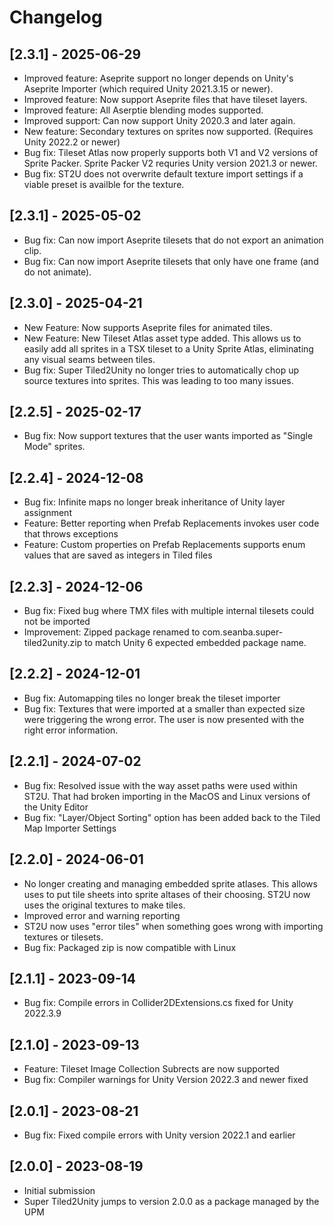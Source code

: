 # Changelog

## [2.3.1] - 2025-06-29
- Improved feature: Aseprite support no longer depends on Unity's Aseprite Importer (which required Unity 2021.3.15 or newer).
- Improved feature: Now support Aseprite files that have tileset layers.
- Improved feature: All Aserptie blending modes supported.
- Improved support: Can now support Unity 2020.3 and later again.
- New feature: Secondary textures on sprites now supported. (Requires Unity 2022.2 or newer)
- Bug fix: Tileset Atlas now properly supports both V1 and V2 versions of Sprite Packer. Sprite Packer V2 requries Unity version 2021.3 or newer.
- Bug fix: ST2U does not overwrite default texture import settings if a viable preset is availble for the texture.


## [2.3.1] - 2025-05-02
- Bug fix: Can now import Aseprite tilesets that do not export an animation clip.
- Bug fix: Can now import Aseprite tilesets that only have one frame (and do not animate).

## [2.3.0] - 2025-04-21
- New Feature: Now supports Aseprite files for animated tiles.
- New Feature: New Tileset Atlas asset type added. This allows us to easily add all sprites in a TSX tileset to a Unity Sprite Atlas, eliminating any visual seams between tiles.
- Bug fix: Super Tiled2Unity no longer tries to automatically chop up source textures into sprites. This was leading to too many issues.

## [2.2.5] - 2025-02-17
- Bug fix: Now support textures that the user wants imported as "Single Mode" sprites.

## [2.2.4] - 2024-12-08
- Bug fix: Infinite maps no longer break inheritance of Unity layer assignment
- Feature: Better reporting when Prefab Replacements invokes user code that throws exceptions
- Feature: Custom properties on Prefab Replacements supports enum values that are saved as integers in Tiled files

## [2.2.3] - 2024-12-06
- Bug fix: Fixed bug where TMX files with multiple internal tilesets could not be imported
- Improvement: Zipped package renamed to com.seanba.super-tiled2unity.zip to match Unity 6 expected embedded package name.

## [2.2.2] - 2024-12-01
- Bug fix: Automapping tiles no longer break the tileset importer
- Bug fix: Textures that were imported at a smaller than expected size were triggering the wrong error. The user is now presented with the right error information.

## [2.2.1] - 2024-07-02
- Bug fix: Resolved issue with the way asset paths were used within ST2U. That had broken importing in the MacOS and Linux versions of the Unity Editor
- Bug fix: "Layer/Object Sorting" option has been added back to the Tiled Map Importer Settings

## [2.2.0] - 2024-06-01
- No longer creating and managing embedded sprite atlases. This allows uses to put tile sheets into sprite altases of their choosing. ST2U now uses the original textures to make tiles.
- Improved error and warning reporting
- ST2U now uses "error tiles" when something goes wrong with importing textures or tilesets.
- Bug fix: Packaged zip is now compatible with Linux

## [2.1.1] - 2023-09-14
- Bug fix: Compile errors in Collider2DExtensions.cs fixed for Unity 2022.3.9

## [2.1.0] - 2023-09-13
- Feature: Tileset Image Collection Subrects are now supported
- Bug fix: Compiler warnings for Unity Version 2022.3 and newer fixed

## [2.0.1] - 2023-08-21
- Bug fix: Fixed compile errors with Unity version 2022.1 and earlier

## [2.0.0] - 2023-08-19
- Initial submission
- Super Tiled2Unity jumps to version 2.0.0 as a package managed by the UPM

